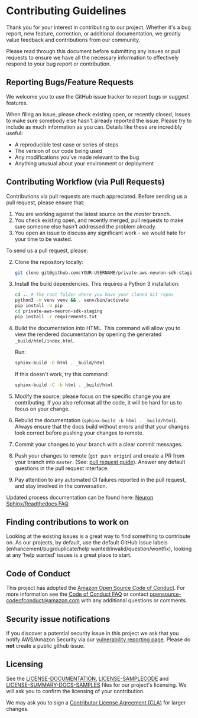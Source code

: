 # Contributing Guidelines

Thank you for your interest in contributing to our project. Whether it's a bug report, new feature, correction, or additional
documentation, we greatly value feedback and contributions from our community.

Please read through this document before submitting any issues or pull requests to ensure we have all the necessary
information to effectively respond to your bug report or contribution.


## Reporting Bugs/Feature Requests

We welcome you to use the GitHub issue tracker to report bugs or suggest features.

When filing an issue, please check existing open, or recently closed, issues to make sure somebody else hasn't already
reported the issue. Please try to include as much information as you can. Details like these are incredibly useful:

* A reproducible test case or series of steps
* The version of our code being used
* Any modifications you've made relevant to the bug
* Anything unusual about your environment or deployment

## Contributing Workflow (via Pull Requests)
Contributions via pull requests are much appreciated. Before sending us a pull request, please ensure that:

1. You are working against the latest source on the *master* branch.
2. You check existing open, and recently merged, pull requests to make sure someone else hasn't addressed the problem already.
3. You open an issue to discuss any significant work - we would hate for your time to be wasted.

To send us a pull request, please:

2. Clone the repository locally:

    ```bash
    git clone git@github.com:YOUR-USERNAME/private-aws-neuron-sdk-staging.git
    ```

3. Install the build dependencies. This requires a Python 3 installation:

    ```bash
    cd .. # The root folder where you have your cloned Git repos
    python3 -m venv venv && . venv/bin/activate
    pip install -U pip
    cd private-aws-neuron-sdk-staging
    pip install -r requirements.txt
    ```

4. Build the documentation into HTML. This command will allow you to view the
   rendered documentation by opening the generated `_build/html/index.html`.

   Run:

   ```bash
   sphinx-build -b html . _build/html
   ```

   If this doesn't work, try this command:

   ```bash
   sphinx-build -C -b html . _build/html
   ```

2. Modify the source; please focus on the specific change you are contributing. If you also reformat all the code, it will be hard for us to focus on your change.
3. Rebuild the documentation (`sphinx-build -b html . _build/html`). Always ensure that the docs build without errors and that your changes look correct before pushing your changes to remote.
4. Commit your changes to your branch with a clear commit messages. 
5. Push your changes to remote (`git push origin`) and create a PR from your branch into `master`. (See: [pull request guide](https://help.github.com/articles/creating-a-pull-request/)). Answer any default questions in the pull request interface.
6. Pay attention to any automated CI failures reported in the pull request, and stay involved in the conversation.

Updated process documentation can be found here: [Neuron Sphinx/Readthedocs FAQ](https://quip-amazon.com/ebN0AYH7lAKW/Neuron-SphinxReadthedocs-FAQ).

## Finding contributions to work on
Looking at the existing issues is a great way to find something to contribute on. As our projects, by default, use the default GitHub issue labels (enhancement/bug/duplicate/help wanted/invalid/question/wontfix), looking at any 'help wanted' issues is a great place to start.


## Code of Conduct
This project has adopted the [Amazon Open Source Code of Conduct](https://aws.github.io/code-of-conduct).
For more information see the [Code of Conduct FAQ](https://aws.github.io/code-of-conduct-faq) or contact
opensource-codeofconduct@amazon.com with any additional questions or comments.


## Security issue notifications
If you discover a potential security issue in this project we ask that you notify AWS/Amazon Security via our [vulnerability reporting page](http://aws.amazon.com/security/vulnerability-reporting/). Please do **not** create a public github issue.


## Licensing

See the [LICENSE-DOCUMENTATION](./LICENSE-DOCUMENTATION), [LICENSE-SAMPLECODE](./LICENSE-SAMPLECODE) and [LICENSE-SUMMARY-DOCS-SAMPLES](./LICENSE-SUMMARY-DOCS-SAMPLES) files for our project's licensing. We will ask you to confirm the licensing of your contribution.

We may ask you to sign a [Contributor License Agreement (CLA)](http://en.wikipedia.org/wiki/Contributor_License_Agreement) for larger changes.
